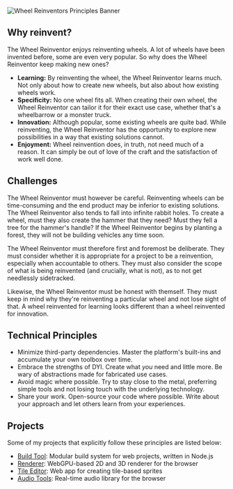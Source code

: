 ![Wheel Reinventors Principles Banner](https://github.com/tobloef/wheel-reinventors-principles/assets/12204005/9cb04460-3c4c-4828-b225-4c0a7e6b60ab)

## Why reinvent?

The Wheel Reinventor enjoys reinventing wheels. A lot of wheels have been invented before, some are even very popular. So why does the Wheel Reinventor keep making new ones?

* **Learning:** By reinventing the wheel, the Wheel Reinventor learns much. Not only about how to create new wheels, but also about how existing wheels work.
* **Specificity:** No one wheel fits all. When creating their own wheel, the Wheel Reinventor can tailor it for their exact use case, whether that's a wheelbarrow or a monster truck.
* **Innovation:** Although popular, some existing wheels are quite bad. While reinventing, the Wheel Reinventor has the opportunity to explore new possibilities in a way that existing solutions cannot.
* **Enjoyment:** Wheel reinvention does, in truth, not need much of a reason. It can simply be out of love of the craft and the satisfaction of work well done.

## Challenges

The Wheel Reinventor must however be careful. Reinventing wheels can be time-consuming and the end product may be inferior to existing solutions. The Wheel Reinventor also tends to fall into infinite rabbit holes. To create a wheel, must they also create the hammer that they need? Must they fell a tree for the hammer's handle? If the Wheel Reinventor begins by planting a forest, they will not be building vehicles any time soon.

The Wheel Reinventor must therefore first and foremost be deliberate. They must consider whether it is appropriate for a project to be a reinvention, especially when accountable to others. They must also consider the scope of what is being reinvented (and crucially, what is not), as to not get needlessly sidetracked.

Likewise, the Wheel Reinventor must be honest with themself. They must keep in mind why they're reinventing a particular wheel and not lose sight of that. A wheel reinvented for learning looks different than a wheel reinvented for innovation.

## Technical Principles

* Minimize third-party dependencies. Master the platform's built-ins and accumulate your own toolbox over time.
* Embrace the strengths of DYI. Create what _you_ need and little more. Be wary of abstractions made for fabricated use cases.
* Avoid magic where possible. Try to stay close to the metal, preferring simple tools and not losing touch with the underlying technology.
* Share your work. Open-source your code where possible. Write about your approach and let others learn from your experiences.

## Projects

Some of my projects that explicitly follow these principles are listed below:

* [Build Tool](https://github.com/tobloef/build-tool): Modular build system for web projects, written in Node.js
* [Renderer](https://github.com/tobloef/renderer): WebGPU-based 2D and 3D renderer for the browser
* [Tile Editor](https://github.com/tobloef/tile-editor/): Web app for creating tile-based sprites
* [Audio Tools](https://github.com/tobloef/audio-tools): Real-time audio library for the browser
